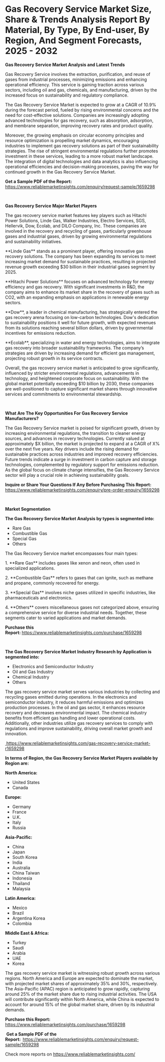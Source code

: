 <p><h1>Gas Recovery Service Market Size, Share & Trends Analysis Report By Material, By Type, By End-user, By Region, And Segment Forecasts, 2025 - 2032</h1></p><p><strong>Gas Recovery Service Market Analysis and Latest Trends</strong></p>
<p><p>Gas Recovery Service involves the extraction, purification, and reuse of gases from industrial processes, minimizing emissions and enhancing operational efficiency. This service is gaining traction across various sectors, including oil and gas, chemicals, and manufacturing, driven by the increased focus on sustainability and regulatory compliance. </p><p>The Gas Recovery Service Market is expected to grow at a CAGR of 10.9% during the forecast period, fueled by rising environmental concerns and the need for cost-effective solutions. Companies are increasingly adopting advanced technologies for gas recovery, such as absorption, adsorption, and membrane separation, improving recovery rates and product quality. </p><p>Moreover, the growing emphasis on circular economy principles and resource optimization is propelling market dynamics, encouraging industries to implement gas recovery solutions as part of their sustainability strategies. The rise of stringent environmental regulations further promotes investment in these services, leading to a more robust market landscape. The integration of digital technologies and data analytics is also influencing operational efficiencies and decision-making processes, paving the way for continued growth in the Gas Recovery Service Market.</p></p>
<p><strong>Get a Sample PDF of the Report:&nbsp;</strong> <a href="https://www.reliablemarketinsights.com/enquiry/request-sample/1659298?utm_campaign=3124&utm_medium=2&utm_source=Github&utm_content=ia&utm_term=23032025&utm_id=gas-recovery-service">https://www.reliablemarketinsights.com/enquiry/request-sample/1659298</a></p>
<p>&nbsp;</p>
<p><strong>Gas Recovery Service Major Market Players</strong></p>
<p><p>The gas recovery service market features key players such as Hitachi Power Solutions, Linde Gas, Walker Industries, Electro Services, SGS, Hellervik, Dow, Ecolab, and DILO Company, Inc. These companies are involved in the recovery and recycling of gases, particularly greenhouse gases and industrial gases, driven by growing environmental regulations and sustainability initiatives.</p><p>**Linde Gas** stands as a prominent player, offering innovative gas recovery solutions. The company has been expanding its services to meet increasing market demand for sustainable practices, resulting in projected revenue growth exceeding $30 billion in their industrial gases segment by 2025.</p><p>**Hitachi Power Solutions** focuses on advanced technology for energy efficiency and gas recovery. With significant investments in R&D, the company aims to enhance its market share in the recovery of gases such as CO2, with an expanding emphasis on applications in renewable energy sectors.</p><p>**Dow**, a leader in chemical manufacturing, has strategically entered the gas recovery arena focusing on low-carbon technologies. Dow's dedication to sustainability positions it well for future growth, with expected revenues from its solutions reaching several billion dollars, driven by governmental incentives for emissions reduction.</p><p>**Ecolab**, specializing in water and energy technologies, aims to integrate gas recovery into broader sustainability frameworks. The company’s strategies are driven by increasing demand for efficient gas management, projecting robust growth in its service contracts.</p><p>Overall, the gas recovery service market is anticipated to grow significantly, influenced by stricter environmental regulations, advancements in technology, and heightened corporate focus on sustainability. With the global market potentially exceeding $10 billion by 2030, these companies are well-positioned to capture significant market shares through innovative services and commitments to environmental stewardship.</p></p>
<p>&nbsp;</p>
<p><strong>What Are The Key Opportunities For Gas Recovery Service Manufacturers?</strong></p>
<p><p>The Gas Recovery Service market is poised for significant growth, driven by increasing environmental regulations, the transition to cleaner energy sources, and advances in recovery technologies. Currently valued at approximately $X billion, the market is projected to expand at a CAGR of X% over the next five years. Key drivers include the rising demand for sustainable practices across industries and improved recovery efficiencies. Future trends indicate a surge in investment in carbon capture and storage technologies, complemented by regulatory support for emissions reduction. As the global focus on climate change intensifies, the Gas Recovery Service sector will play a crucial role in achieving sustainability goals.</p></p>
<p><strong>Inquire or Share Your Questions If Any Before Purchasing This Report:</strong> <a href="https://www.reliablemarketinsights.com/enquiry/pre-order-enquiry/1659298?utm_campaign=3124&utm_medium=2&utm_source=Github&utm_content=ia&utm_term=23032025&utm_id=gas-recovery-service">https://www.reliablemarketinsights.com/enquiry/pre-order-enquiry/1659298</a></p>
<p>&nbsp;</p>
<p><strong>Market Segmentation</strong></p>
<p><strong>The Gas Recovery Service Market Analysis by types is segmented into:</strong></p>
<p><ul><li>Rare Gas</li><li>Combustible Gas</li><li>Special Gas</li><li>Others</li></ul></p>
<p><p>The Gas Recovery Service market encompasses four main types: </p><p>1. **Rare Gas** includes gases like xenon and neon, often used in specialized applications.  </p><p>2. **Combustible Gas** refers to gases that can ignite, such as methane and propane, commonly recovered for energy.  </p><p>3. **Special Gas** involves niche gases utilized in specific industries, like pharmaceuticals and electronics.  </p><p>4. **Others** covers miscellaneous gases not categorized above, ensuring a comprehensive service for diverse industrial needs. Together, these segments cater to varied applications and market demands.</p></p>
<p><strong>Purchase this Report:&nbsp;</strong><a href="https://www.reliablemarketinsights.com/purchase/1659298?utm_campaign=3124&utm_medium=2&utm_source=Github&utm_content=ia&utm_term=23032025&utm_id=gas-recovery-service">https://www.reliablemarketinsights.com/purchase/1659298</a></p>
<p>&nbsp;</p>
<p><strong>The Gas Recovery Service Market Industry Research by Application is segmented into:</strong></p>
<p><ul><li>Electronics and Semiconductor Industry</li><li>Oil and Gas Industry</li><li>Chemical Industry</li><li>Others</li></ul></p>
<p><p>The gas recovery service market serves various industries by collecting and recycling gases emitted during operations. In the electronics and semiconductor industry, it reduces harmful emissions and optimizes production processes. In the oil and gas sector, it enhances resource recovery and decreases environmental impact. The chemical industry benefits from efficient gas handling and lower operational costs. Additionally, other industries utilize gas recovery services to comply with regulations and improve sustainability, driving overall market growth and innovation.</p></p>
<p><a href="https://www.reliablemarketinsights.com/gas-recovery-service-market-r1659298?utm_campaign=3124&utm_medium=2&utm_source=Github&utm_content=ia&utm_term=23032025&utm_id=gas-recovery-service">&nbsp;https://www.reliablemarketinsights.com/gas-recovery-service-market-r1659298</a></p>
<p><strong>In terms of Region, the Gas Recovery Service Market Players available by Region are:</strong></p>
<p>
    <p> <strong> North America: </strong>
        <ul>
            <li>United States</li>
            <li>Canada</li>
        </ul>
        </p> 
    <p> <strong> Europe: </strong>
        <ul>
            <li>Germany</li>
            <li>France</li>
            <li>U.K.</li>
            <li>Italy</li>
            <li>Russia</li>
        </ul>
        </p> 
    <p> <strong> Asia-Pacific: </strong>
        <ul>
            <li>China</li>
            <li>Japan</li>
            <li>South Korea</li>
            <li>India</li>
            <li>Australia</li>
            <li>China Taiwan</li>
            <li>Indonesia</li>
            <li>Thailand</li>
            <li>Malaysia</li>
        </ul>
        </p> 
    <p> <strong> Latin America: </strong>
        <ul>
            <li>Mexico</li>
            <li>Brazil</li>
            <li>Argentina Korea</li>
            <li>Colombia</li>
        </ul>
        </p> 
    <p> <strong> Middle East & Africa: </strong>
        <ul>
            <li>Turkey</li>
            <li>Saudi</li>
            <li>Arabia</li>
            <li>UAE</li>
            <li>Korea</li>
        </ul>
    </p>
    </p>
<p><p>The gas recovery service market is witnessing robust growth across various regions. North America and Europe are expected to dominate the market, with projected market shares of approximately 35% and 30%, respectively. The Asia-Pacific (APAC) region is anticipated to grow rapidly, capturing around 25% of the market share due to rising industrial activities. The USA will contribute significantly within North America, while China is expected to account for around 15% of the global market share, driven by its industrial demands.</p></p>
<p><strong>Purchase this Report: </strong><a href="https://www.reliablemarketinsights.com/purchase/1659298?utm_campaign=3124&utm_medium=2&utm_source=Github&utm_content=ia&utm_term=23032025&utm_id=gas-recovery-service">https://www.reliablemarketinsights.com/purchase/1659298</a></p>
<p>&nbsp;<strong>Get a Sample PDF of the Report:&nbsp;&nbsp;</strong><a href="https://www.reliablemarketinsights.com/enquiry/request-sample/1659298?utm_campaign=3124&utm_medium=2&utm_source=Github&utm_content=ia&utm_term=23032025&utm_id=gas-recovery-service">https://www.reliablemarketinsights.com/enquiry/request-sample/1659298</a></p>
<p><strong></strong></p>
<p>Check more reports on <a href="https://www.reliablemarketinsights.com/?utm_campaign=3124&utm_medium=2&utm_source=Github&utm_content=ia&utm_term=23032025&utm_id=gas-recovery-service">https://www.reliablemarketinsights.com/</a></p>